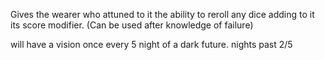 Gives the wearer who attuned to it the ability to reroll any dice adding to it its score modifier. (Can be used after knowledge of failure)

will have a vision once every 5 night of a dark future.
nights past 2/5